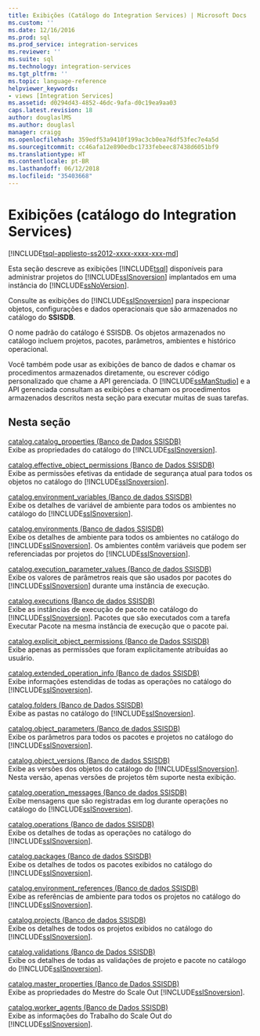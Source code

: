 ```yaml
---
title: Exibições (Catálogo do Integration Services) | Microsoft Docs
ms.custom: ''
ms.date: 12/16/2016
ms.prod: sql
ms.prod_service: integration-services
ms.reviewer: ''
ms.suite: sql
ms.technology: integration-services
ms.tgt_pltfrm: ''
ms.topic: language-reference
helpviewer_keywords:
- views [Integration Services]
ms.assetid: d0294d43-4852-46dc-9afa-d0c19ea9aa03
caps.latest.revision: 18
author: douglaslMS
ms.author: douglasl
manager: craigg
ms.openlocfilehash: 359edf53a9410f199ac3cb0ea76df53fec7e4a5d
ms.sourcegitcommit: cc46afa12e890edbc1733febeec87438d6051bf9
ms.translationtype: HT
ms.contentlocale: pt-BR
ms.lasthandoff: 06/12/2018
ms.locfileid: "35403668"
---
```

# <a name="views-integration-services-catalog"></a>Exibições (catálogo do Integration Services)
[!INCLUDE[tsql-appliesto-ss2012-xxxx-xxxx-xxx-md](../../includes/tsql-appliesto-ss2012-xxxx-xxxx-xxx-md.md)]

  Esta seção descreve as exibições [!INCLUDE[tsql](../../includes/tsql-md.md)] disponíveis para administrar projetos do [!INCLUDE[ssISnoversion](../../includes/ssisnoversion-md.md)] implantados em uma instância do [!INCLUDE[ssNoVersion](../../includes/ssnoversion-md.md)].  
  
 Consulte as exibições do [!INCLUDE[ssISnoversion](../../includes/ssisnoversion-md.md)] para inspecionar objetos, configurações e dados operacionais que são armazenados no catálogo do **SSISDB**.  
  
 O nome padrão do catálogo é SSISDB. Os objetos armazenados no catálogo incluem projetos, pacotes, parâmetros, ambientes e histórico operacional.  
  
 Você também pode usar as exibições de banco de dados e chamar os procedimentos armazenados diretamente, ou escrever código personalizado que chame a API gerenciada. O [!INCLUDE[ssManStudio](../../includes/ssmanstudio-md.md)] e a API gerenciada consultam as exibições e chamam os procedimentos armazenados descritos nesta seção para executar muitas de suas tarefas.  
  
## <a name="in-this-section"></a>Nesta seção  
 [catalog.catalog_properties &#40;Banco de Dados SSISDB&#41;](../../integration-services/system-views/catalog-catalog-properties-ssisdb-database.md)  
 Exibe as propriedades do catálogo do [!INCLUDE[ssISnoversion](../../includes/ssisnoversion-md.md)].  
  
 [catalog.effective_object_permissions &#40;Banco de Dados SSISDB&#41;](../../integration-services/system-views/catalog-effective-object-permissions-ssisdb-database.md)  
 Exibe as permissões efetivas da entidade de segurança atual para todos os objetos no catálogo do [!INCLUDE[ssISnoversion](../../includes/ssisnoversion-md.md)].  
  
 [catalog.environment_variables &#40;Banco de dados SSISDB&#41;](../../integration-services/system-views/catalog-environment-variables-ssisdb-database.md)  
 Exibe os detalhes de variável de ambiente para todos os ambientes no catálogo do [!INCLUDE[ssISnoversion](../../includes/ssisnoversion-md.md)].  
  
 [catalog.environments &#40;Banco de dados SSISDB&#41;](../../integration-services/system-views/catalog-environments-ssisdb-database.md)  
 Exibe os detalhes de ambiente para todos os ambientes no catálogo do [!INCLUDE[ssISnoversion](../../includes/ssisnoversion-md.md)]. Os ambientes contêm variáveis que podem ser referenciadas por projetos do [!INCLUDE[ssISnoversion](../../includes/ssisnoversion-md.md)].  
  
 [catalog.execution_parameter_values &#40;Banco de dados SSISDB&#41;](../../integration-services/system-views/catalog-execution-parameter-values-ssisdb-database.md)  
 Exibe os valores de parâmetros reais que são usados por pacotes do [!INCLUDE[ssISnoversion](../../includes/ssisnoversion-md.md)] durante uma instância de execução.  
  
 [catalog.executions &#40;Banco de dados SSISDB&#41;](../../integration-services/system-views/catalog-executions-ssisdb-database.md)  
 Exibe as instâncias de execução de pacote no catálogo do [!INCLUDE[ssISnoversion](../../includes/ssisnoversion-md.md)]. Pacotes que são executados com a tarefa Executar Pacote na mesma instância de execução que o pacote pai.  
  
 [catalog.explicit_object_permissions &#40;Banco de Dados SSISDB&#41;](../../integration-services/system-views/catalog-explicit-object-permissions-ssisdb-database.md)  
 Exibe apenas as permissões que foram explicitamente atribuídas ao usuário.  
  
 [catalog.extended_operation_info &#40;Banco de dados SSISDB&#41;](../../integration-services/system-views/catalog-extended-operation-info-ssisdb-database.md)  
 Exibe informações estendidas de todas as operações no catálogo do [!INCLUDE[ssISnoversion](../../includes/ssisnoversion-md.md)].  
  
 [catalog.folders &#40;Banco de Dados SSISDB&#41;](../../integration-services/system-views/catalog-folders-ssisdb-database.md)  
 Exibe as pastas no catálogo do [!INCLUDE[ssISnoversion](../../includes/ssisnoversion-md.md)].  
  
 [catalog.object_parameters &#40;Banco de dados SSISDB&#41;](../../integration-services/system-views/catalog-object-parameters-ssisdb-database.md)  
 Exibe os parâmetros para todos os pacotes e projetos no catálogo do [!INCLUDE[ssISnoversion](../../includes/ssisnoversion-md.md)].  
  
 [catalog.object_versions &#40;Banco de dados SSISDB&#41;](../../integration-services/system-views/catalog-object-versions-ssisdb-database.md)  
 Exibe as versões dos objetos do catálogo do [!INCLUDE[ssISnoversion](../../includes/ssisnoversion-md.md)]. Nesta versão, apenas versões de projetos têm suporte nesta exibição.  
  
 [catalog.operation_messages &#40;Banco de dados SSISDB&#41;](../../integration-services/system-views/catalog-operation-messages-ssisdb-database.md)  
 Exibe mensagens que são registradas em log durante operações no catálogo do [!INCLUDE[ssISnoversion](../../includes/ssisnoversion-md.md)].  
  
 [catalog.operations &#40;Banco de dados SSISDB&#41;](../../integration-services/system-views/catalog-operations-ssisdb-database.md)  
 Exibe os detalhes de todas as operações no catálogo do [!INCLUDE[ssISnoversion](../../includes/ssisnoversion-md.md)].  
  
 [catalog.packages &#40;Banco de dados SSISDB&#41;](../../integration-services/system-views/catalog-packages-ssisdb-database.md)  
 Exibe os detalhes de todos os pacotes exibidos no catálogo do [!INCLUDE[ssISnoversion](../../includes/ssisnoversion-md.md)].  
  
 [catalog.environment_references &#40;Banco de dados SSISDB&#41;](../../integration-services/system-views/catalog-environment-references-ssisdb-database.md)  
 Exibe as referências de ambiente para todos os projetos no catálogo do [!INCLUDE[ssISnoversion](../../includes/ssisnoversion-md.md)].  
  
 [catalog.projects &#40;Banco de dados SSISDB&#41;](../../integration-services/system-views/catalog-projects-ssisdb-database.md)  
 Exibe os detalhes de todos os projetos exibidos no catálogo do [!INCLUDE[ssISnoversion](../../includes/ssisnoversion-md.md)].  
  
 [catalog.validations &#40;Banco de Dados SSISDB&#41;](../../integration-services/system-views/catalog-validations-ssisdb-database.md)  
 Exibe os detalhes de todas as validações de projeto e pacote no catálogo do [!INCLUDE[ssISnoversion](../../includes/ssisnoversion-md.md)].  
  
[catalog.master_properties &#40;Banco de Dados SSISDB&#41;](../../integration-services/system-views/catalog-master-properties-ssisdb-database.md)  
Exibe as propriedades do Mestre do Scale Out [!INCLUDE[ssISnoversion](../../includes/ssisnoversion-md.md)].

[catalog.worker_agents &#40;Banco de Dados SSISDB&#41;](../../integration-services/system-views/catalog-worker-agents-ssisdb-database.md)  
Exibe as informações do Trabalho do Scale Out do [!INCLUDE[ssISnoversion](../../includes/ssisnoversion-md.md)].  
